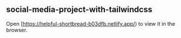 ## social-media-project-with-tailwindcss

Open [https://helpful-shortbread-b03dfb.netlify.app/) to view it in the browser.

